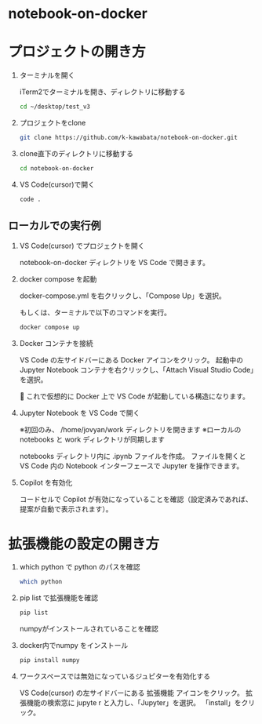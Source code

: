# notebook-on-docker

# プロジェクトの開き方

1. ターミナルを開く

    iTerm2でターミナルを開き、ディレクトリに移動する

    ```bash
    cd ~/desktop/test_v3
    ```

2. プロジェクトをclone

    ```bash
    git clone https://github.com/k-kawabata/notebook-on-docker.git
    ```

3. clone直下のディレクトリに移動する

    ```bash
    cd notebook-on-docker
    ```

4. VS Code(cursor)で開く

    ```bash
    code .
    ```

## ローカルでの実行例

1. VS Code(cursor) でプロジェクトを開く

    notebook-on-docker ディレクトリを VS Code で開きます。

1. docker compose を起動

    docker-compose.yml を右クリックし、「Compose Up」を選択。

    もしくは、ターミナルで以下のコマンドを実行。

    ```bash
    docker compose up
    ```

1. Docker コンテナを接続

    VS Code の左サイドバーにある Docker アイコンをクリック。
    起動中の Jupyter Notebook コンテナを右クリックし、「Attach Visual Studio Code」を選択。

    🐳 これで仮想的に Docker 上で VS Code が起動している構造になります。

1. Jupyter Notebook を VS Code で開く

    ※初回のみ、 /home/jovyan/work ディレクトリを開きます
    ※ローカルの notebooks と work ディレクトリが同期します

    notebooks ディレクトリ内に .ipynb ファイルを作成。
    ファイルを開くと VS Code 内の Notebook インターフェースで Jupyter を操作できます。

1. Copilot を有効化

    コードセルで Copilot が有効になっていることを確認（設定済みであれば、提案が自動で表示されます）。

# 拡張機能の設定の開き方

1. which python で python のパスを確認

    ```bash
    which python
    ```

2. pip list で拡張機能を確認

    ```bash
    pip list
    ```
    numpyがインストールされていることを確認

3. docker内でnumpy をインストール

    ```bash
    pip install numpy
    ```

4. ワークスペースでは無効になっているジュピターを有効化する

    VS Code(cursor) の左サイドバーにある 拡張機能 アイコンをクリック。
    拡張機能の検索窓に jupyte
    r と入力し、「Jupyter」を選択。
    「install」をクリック。

